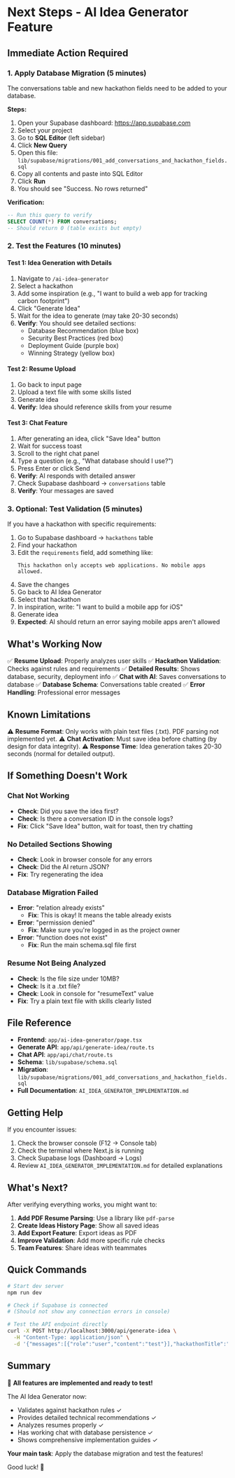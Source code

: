 # Next Steps - AI Idea Generator Feature

## Immediate Action Required

### 1. Apply Database Migration (5 minutes)

The conversations table and new hackathon fields need to be added to your database.

**Steps:**
1. Open your Supabase dashboard: https://app.supabase.com
2. Select your project
3. Go to **SQL Editor** (left sidebar)
4. Click **New Query**
5. Open this file: `lib/supabase/migrations/001_add_conversations_and_hackathon_fields.sql`
6. Copy all contents and paste into SQL Editor
7. Click **Run**
8. You should see "Success. No rows returned"

**Verification:**
```sql
-- Run this query to verify
SELECT COUNT(*) FROM conversations;
-- Should return 0 (table exists but empty)
```

### 2. Test the Features (10 minutes)

#### Test 1: Idea Generation with Details
1. Navigate to `/ai-idea-generator`
2. Select a hackathon
3. Add some inspiration (e.g., "I want to build a web app for tracking carbon footprint")
4. Click "Generate Idea"
5. Wait for the idea to generate (may take 20-30 seconds)
6. **Verify**: You should see detailed sections:
   - Database Recommendation (blue box)
   - Security Best Practices (red box)
   - Deployment Guide (purple box)
   - Winning Strategy (yellow box)

#### Test 2: Resume Upload
1. Go back to input page
2. Upload a text file with some skills listed
3. Generate idea
4. **Verify**: Idea should reference skills from your resume

#### Test 3: Chat Feature
1. After generating an idea, click "Save Idea" button
2. Wait for success toast
3. Scroll to the right chat panel
4. Type a question (e.g., "What database should I use?")
5. Press Enter or click Send
6. **Verify**: AI responds with detailed answer
7. Check Supabase dashboard → `conversations` table
8. **Verify**: Your messages are saved

### 3. Optional: Test Validation (5 minutes)

If you have a hackathon with specific requirements:

1. Go to Supabase dashboard → `hackathons` table
2. Find your hackathon
3. Edit the `requirements` field, add something like:
   ```
   This hackathon only accepts web applications. No mobile apps allowed.
   ```
4. Save the changes
5. Go back to AI Idea Generator
6. Select that hackathon
7. In inspiration, write: "I want to build a mobile app for iOS"
8. Generate idea
9. **Expected**: AI should return an error saying mobile apps aren't allowed

## What's Working Now

✅ **Resume Upload**: Properly analyzes user skills
✅ **Hackathon Validation**: Checks against rules and requirements
✅ **Detailed Results**: Shows database, security, deployment info
✅ **Chat with AI**: Saves conversations to database
✅ **Database Schema**: Conversations table created
✅ **Error Handling**: Professional error messages

## Known Limitations

⚠️ **Resume Format**: Only works with plain text files (.txt). PDF parsing not implemented yet.
⚠️ **Chat Activation**: Must save idea before chatting (by design for data integrity).
⚠️ **Response Time**: Idea generation takes 20-30 seconds (normal for detailed output).

## If Something Doesn't Work

### Chat Not Working
- **Check**: Did you save the idea first?
- **Check**: Is there a conversation ID in the console logs?
- **Fix**: Click "Save Idea" button, wait for toast, then try chatting

### No Detailed Sections Showing
- **Check**: Look in browser console for any errors
- **Check**: Did the AI return JSON?
- **Fix**: Try regenerating the idea

### Database Migration Failed
- **Error**: "relation already exists"
  - **Fix**: This is okay! It means the table already exists
- **Error**: "permission denied"
  - **Fix**: Make sure you're logged in as the project owner
- **Error**: "function does not exist"
  - **Fix**: Run the main schema.sql file first

### Resume Not Being Analyzed
- **Check**: Is the file size under 10MB?
- **Check**: Is it a .txt file?
- **Check**: Look in console for "resumeText" value
- **Fix**: Try a plain text file with skills clearly listed

## File Reference

- **Frontend**: `app/ai-idea-generator/page.tsx`
- **Generate API**: `app/api/generate-idea/route.ts`
- **Chat API**: `app/api/chat/route.ts`
- **Schema**: `lib/supabase/schema.sql`
- **Migration**: `lib/supabase/migrations/001_add_conversations_and_hackathon_fields.sql`
- **Full Documentation**: `AI_IDEA_GENERATOR_IMPLEMENTATION.md`

## Getting Help

If you encounter issues:

1. Check the browser console (F12 → Console tab)
2. Check the terminal where Next.js is running
3. Check Supabase logs (Dashboard → Logs)
4. Review `AI_IDEA_GENERATOR_IMPLEMENTATION.md` for detailed explanations

## What's Next?

After verifying everything works, you might want to:

1. **Add PDF Resume Parsing**: Use a library like `pdf-parse`
2. **Create Ideas History Page**: Show all saved ideas
3. **Add Export Feature**: Export ideas as PDF
4. **Improve Validation**: Add more specific rule checks
5. **Team Features**: Share ideas with teammates

## Quick Commands

```bash
# Start dev server
npm run dev

# Check if Supabase is connected
# (Should not show any connection errors in console)

# Test the API endpoint directly
curl -X POST http://localhost:3000/api/generate-idea \
  -H "Content-Type: application/json" \
  -d '{"messages":[{"role":"user","content":"test"}],"hackathonTitle":"Test"}'
```

## Summary

🎉 **All features are implemented and ready to test!**

The AI Idea Generator now:
- Validates against hackathon rules ✓
- Provides detailed technical recommendations ✓
- Analyzes resumes properly ✓
- Has working chat with database persistence ✓
- Shows comprehensive implementation guides ✓

**Your main task**: Apply the database migration and test the features!

Good luck! 🚀

